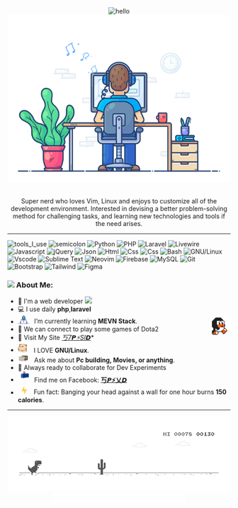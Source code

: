 <div align="center" width="50">
  <img src="https://gist.githubusercontent.com/Prince-Shivaram/3ace2c813ca49546f3f5f20cd03a2d3e/raw/6058e76860d16ee29df949da3166b3653959318f/hello.gif" href="https://github.com/AhmedMub" alt="hello"/><br> 
<img src="https://github.com/AhmedMub/AhmedMub/blob/main/images/dev-working_rounded.gif?raw=true" href="https://github.com/AhmedMub" alt="Ahmed Mubarak"  width="550"/><br> 
  
  <br> Super nerd who loves Vim, Linux and enjoys to customize all of the development environment. Interested in devising a better problem-solving method for challenging tasks, and learning new technologies and tools if the need arises.<br>
</div>

<hr></hr>

![tools_I_use](https://img.shields.io/badge/-%F0%9F%9A%80%20Tools%20I%20use-orange)
![semicolon](https://img.shields.io/badge/-%3A-orange)
![Python](https://img.shields.io/badge/Python-f8cc46?style=flat&logo=python&logoColor=3a77a8)
![PHP](https://img.shields.io/badge/PHP-777bb6?style=flat&logo=php&logoColor=474A8A)
![Laravel](https://img.shields.io/badge/Laravel-ddd?style=flat&logo=laravel&logoColor)
![Livewire](https://img.shields.io/badge/Livewire-3e1a9a?style=flat&logo=livewire&logoColor=fc70aa)
![Javascript](https://img.shields.io/badge/JavaScript-323330?style=flat&logo=javascript&logoColor=F7DF1E)
![jQuery](https://img.shields.io/badge/jQuery-0769ad?style=flat&logo=jQuery&logoColor=78cff5)
![Json](https://img.shields.io/badge/json-5E5C5C?style=flat&logo=json&logoColor=white)
![Html](https://img.shields.io/badge/HTML5-E34F26?style=flat&logo=html5&logoColor=white)
![Css](https://img.shields.io/badge/Sass-CD6799?style=flat&logo=Sass&logoColor=white)
![Css](https://img.shields.io/badge/CSS3-1572B6?style=flat&logo=css3&logoColor=white)
![Bash](https://img.shields.io/badge/GNU%20Bash-4EAA25?style=flat&logo=GNU%20Bash&logoColor=white)
![GNU/Linux](https://img.shields.io/badge/Linux-FCC624?style=flat&logo=linux&logoColor=black)
![Vscode](https://img.shields.io/badge/Visual_Studio_Code-0078D4?style=flat&logo=visual%20studio%20code&logoColor=white)
![Sublime Text](https://img.shields.io/badge/sublime_text-%23575757.svg?&style=flat&logo=sublime-text&logoColor=important)
![Neovim](https://img.shields.io/badge/NeoVim-%2357A143.svg?&style=flat&logo=neovim&logoColor=white)
![Firebase](https://img.shields.io/badge/firebase-ffca28?style=flat&logo=firebase&logoColor=black)
![MySQL](https://img.shields.io/badge/MySQL-F29111?style=flat&logo=mysql&logoColor=00758F)
![Git](https://img.shields.io/badge/GIT-E44C30?style=flat&logo=git&logoColor=white)
![Bootstrap](https://img.shields.io/badge/Bootstrap-712cf9?style=flat&logo=bootstrap&logoColor=white)
![Tailwind](https://img.shields.io/badge/Tailwind-0eA7e9?style=flat&logo=Tailwind&logoColor=white)
![Figma](https://img.shields.io/badge/Figma-F24E1E?style=flat&logo=figma&logoColor=white)

### <img src="https://github.com/TheDudeThatCode/TheDudeThatCode/blob/master/Assets/Developer.gif" width="45px"> About Me:
- 🏦 I'm a web developer
      <img src="https://media.giphy.com/media/WUlplcMpOCEmTGBtBW/giphy.gif" width="30">
- 💻 I use daily **php**,**laravel**
- <img alt="GIF" src="https://github.com/AhmedMub/AhmedMub/blob/main/images/Developer.gif" width="25" /> &nbsp; I’m currently learning **MEVN Stack**. <img width="10%" align="right" alt="Github Image" src="https://github.com/AhmedMub/AhmedMub/blob/main/images/linux_rounded.gif?raw=true" /><br>
- 👯 We can connect to play some games of Dota2
-  :rocket: Visit My Site *[丂7𝙋⚡SI𝘿](https://mubarak.codes)**
- <img src="https://github.com/AhmedMub/AhmedMub/blob/main/images/hyperkitty.gif?raw=true" width="20" />&nbsp;&nbsp;&nbsp; I LOVE **GNU/Linux**. <br>
- <img src="https://github.com/AhmedMub/AhmedMub/blob/main/images/message.gif?raw=true" width="25" />&nbsp;&nbsp; Ask me about **Pc building, Movies, or anything**. <br>
- :rocket: Always ready to collaborate for Dev Experiments <br>
- <img src="https://github.com/AhmedMub/AhmedMub/blob/main/images/letterbox.gif?raw=true" width="25" /> &nbsp; Find me on Facebook: **[丂𝙋⚡乂𝘿](https://www.facebook.com/AhmedMub000)**<br>
- &nbsp;&nbsp;<img src="https://github.com/AhmedMub/AhmedMub/blob/main/images/lightning.gif?raw=true" width="12" />&nbsp;&nbsp;&nbsp;&nbsp;Fun fact: Banging your head against a wall for one hour burns **150 calories**.<br>

<div align="center" >
<hr></hr>
<img src="https://github.com/AhmedMub/AhmedMub/blob/main/images/dino_rounded.gif?raw=true" href="https://github.com/AhmedMub" width="700"/><br>
<img src="https://github.com/AhmedMub/AhmedMub/blob/main/images/this_page_is.gif?raw=true"  width="300"/>

</div>
